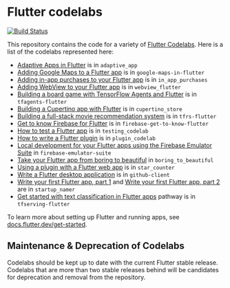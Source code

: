 # Flutter codelabs

[![Build Status](https://github.com/flutter/codelabs/workflows/Flutter%20CI/badge.svg)](https://github.com/flutter/codelabs/actions?workflow=Flutter%20CI)

This repository contains the code for a variety of [Flutter Codelabs](https://codelabs.developers.google.com/?product=flutter). 
Here is a list of the codelabs represented here:

  - [Adaptive Apps in Flutter](https://codelabs.developers.google.com/codelabs/flutter-adaptive-app) is in `adaptive_app`
  - [Adding Google Maps to a Flutter app](https://codelabs.developers.google.com/codelabs/google-maps-in-flutter) is in `google-maps-in-flutter`
  - [Adding in-app purchases to your Flutter app](https://codelabs.developers.google.com/codelabs/flutter-in-app-purchases) is in `in_app_purchases`
  - [Adding WebView to your Flutter app](https://codelabs.developers.google.com/codelabs/flutter-webview) is in `webview_flutter`
  - [Building a board game with TensorFlow Agents and Flutter](https://codelabs.developers.google.com/tfagents-flutter) is in `tfagents-flutter`  
  - [Building a Cupertino app with Flutter](https://codelabs.developers.google.com/codelabs/flutter-cupertino) is in `cupertino_store`
  - [Building a full-stack movie recommendation system](https://codelabs.developers.google.com/tfrecommenders-flutter) is in `tfrs-flutter`
  - [Get to know Firebase for Flutter](https://firebase.google.com/codelabs/firebase-get-to-know-flutter) is in `firebase-get-to-know-flutter`
  - [How to test a Flutter app](https://codelabs.developers.google.com/codelabs/flutter-app-testing) is in `testing_codelab`
  - [How to write a Flutter plugin](https://codelabs.developers.google.com/codelabs/write-flutter-plugin) is in `plugin_codelab`
  - [Local development for your Flutter apps using the Firebase Emulator Suite](https://firebase.google.com/codelabs/get-started-firebase-emulators-and-flutter) in `firebase-emulator-suite`
  - [Take your Flutter app from boring to beautiful](https://codelabs.developers.google.com/codelabs/flutter-boring-to-beautiful) in `boring_to_beautiful`
  - [Using a plugin with a Flutter web app](https://codelabs.developers.google.com/codelabs/web-url-launcher) is in `star_counter`
  - [Write a Flutter desktop application](https://codelabs.developers.google.com/codelabs/flutter-github-client) is in `github-client`
  - [Write your first Flutter app, part 1](https://codelabs.developers.google.com/codelabs/first-flutter-app-pt1) and [Write your first Flutter app, part 2](https://codelabs.developers.google.com/codelabs/first-flutter-app-pt2) are in `startup_namer`
  - [Get started with text classification in Flutter apps](https://developers.google.com/learn/pathways/text-classification-flutter) pathway is in `tfserving-flutter`

To learn more about setting up Flutter and running apps, see
[docs.flutter.dev/get-started][].

[docs.flutter.dev/get-started]: https://docs.flutter.dev/get-started

## Maintenance & Deprecation of Codelabs

Codelabs should be kept up to date with the current Flutter stable release. Codelabs that are more than two stable releases 
behind will be candidates for deprecation and removal from the repository.
